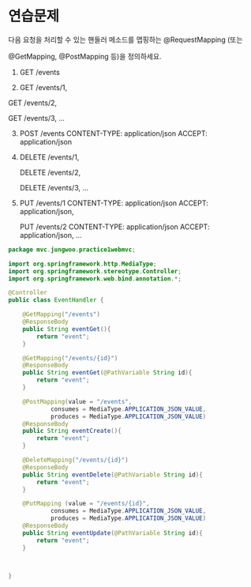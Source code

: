 # 연습문제

다음 요청을 처리할 수 있는 핸들러 메소드를 맵핑하는 @RequestMapping (또는

@GetMapping, @PostMapping 등)을 정의하세요.

1. GET /events 

2.  GET /events/1,

   GET /events/2, 

   GET /events/3, ...

3. POST /events CONTENT-TYPE: application/json ACCEPT: application/json 

4. DELETE /events/1,

   DELETE /events/2,

   DELETE /events/3, ...

5. PUT /events/1 CONTENT-TYPE: application/json ACCEPT: application/json, 

   PUT /events/2 CONTENT-TYPE: application/json ACCEPT: application/json, ...



```java
package mvc.jungwoo.practice1webmvc;

import org.springframework.http.MediaType;
import org.springframework.stereotype.Controller;
import org.springframework.web.bind.annotation.*;

@Controller
public class EventHandler {

    @GetMapping("/events")
    @ResponseBody
    public String eventGet(){
        return "event";
    }

    @GetMapping("/events/{id}")
    @ResponseBody
    public String eventGet(@PathVariable String id){
        return "event";
    }

    @PostMapping(value = "/events",
            consumes = MediaType.APPLICATION_JSON_VALUE,
            produces = MediaType.APPLICATION_JSON_VALUE)
    @ResponseBody
    public String eventCreate(){
        return "event";
    }

    @DeleteMapping("/events/{id}")
    @ResponseBody
    public String eventDelete(@PathVariable String id){
        return "event";
    }

    @PutMapping (value = "/events/{id}",
            consumes = MediaType.APPLICATION_JSON_VALUE,
            produces = MediaType.APPLICATION_JSON_VALUE)
    @ResponseBody
    public String eventUpdate(@PathVariable String id){
        return "event";
    }



}
```

